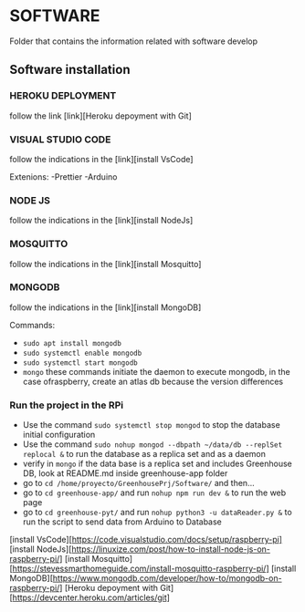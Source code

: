 # SOFTWARE

Folder that contains the information related with software develop

## Software installation

### HEROKU DEPLOYMENT

follow the link [link][Heroku depoyment with Git]

### VISUAL STUDIO CODE

follow the indications in the [link][install VsCode]

Extenions:
-Prettier
-Arduino


### NODE JS

follow the indications in the [link][install NodeJs]

### MOSQUITTO

follow the indications in the [link][install Mosquitto]

### MONGODB

follow the indications in the [link][install MongoDB]

Commands:
- `sudo apt install mongodb`
- `sudo systemctl enable mongodb`
- `sudo systemctl start mongodb`
- `mongo` these commands initiate the daemon to execute mongodb, in the case ofraspberry, create an atlas db because the version differences

### Run the project in the RPi

- Use the command `sudo systemctl stop mongod` to stop the database initial configuration
- Use the command `sudo nohup mongod --dbpath ~/data/db --replSet replocal &` to run the database as a replica set and as a daemon
- verify in `mongo` if the data base is a replica set and includes Greenhouse DB, look at README.md inside greenhouse-app folder
- go to `cd /home/proyecto/GreenhousePrj/Software/` and then...
- go to `cd greenhouse-app/` and run `nohup npm run dev &` to run the web page
- go to `cd greenhouse-pyt/` and run `nohup python3 -u dataReader.py &` to run the script to send data from Arduino to Database



[install VsCode][https://code.visualstudio.com/docs/setup/raspberry-pi]
[install NodeJs][https://linuxize.com/post/how-to-install-node-js-on-raspberry-pi/]
[install Mosquitto][https://stevessmarthomeguide.com/install-mosquitto-raspberry-pi/]
[install MongoDB][https://www.mongodb.com/developer/how-to/mongodb-on-raspberry-pi/]
[Heroku depoyment with Git][https://devcenter.heroku.com/articles/git]



